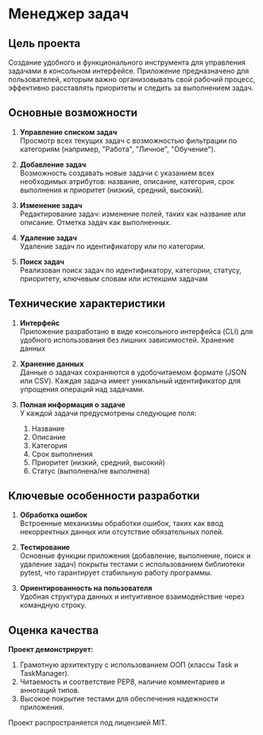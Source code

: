 # Менеджер задач

## Цель проекта
Создание удобного и функционального инструмента для управления задачами в консольном интерфейсе. Приложение предназначено для пользователей, которым важно организовывать свой рабочий процесс, эффективно расставлять приоритеты и следить за выполнением задач.

## Основные возможности

1. **Управление списком задач**<br>
Просмотр всех текущих задач с возможностью фильтрации по категориям (например, "Работа", "Личное", "Обучение").

2. **Добавление задач**<br>
Возможность создавать новые задачи с указанием всех необходимых атрибутов: название, описание, категория, срок выполнения и приоритет (низкий, средний, высокий).

3. **Изменение задач**<br>
Редактирование задач: изменение полей, таких как название или описание.
Отметка задач как выполненных.

4. **Удаление задач**<br>
Удаление задач по идентификатору или по категории.

5. **Поиск задач**<br>
Реализован поиск задач по идентификатору, категории, статусу, приоритету, ключевым словам или истекшим задачам

## Технические характеристики

1. **Интерфейс**<br>
Приложение разработано в виде консольного интерфейса (CLI) для удобного использования без лишних зависимостей.
Хранение данных

2. **Хранение данных**<br>
Данные о задачах сохраняются в удобочитаемом формате (JSON или CSV).
Каждая задача имеет уникальный идентификатор для упрощения операций над задачами.

3. **Полная информация о задаче**<br>
У каждой задачи предусмотрены следующие поля:<br>
    1. Название<br>
    2. Описание<br>
    3. Категория<br>
    4. Срок выполнения<br>
    5. Приоритет (низкий, средний, высокий)<br>
    6. Статус (выполнена/не выполнена)<br>

## Ключевые особенности разработки

1. **Обработка ошибок**<br>
Встроенные механизмы обработки ошибок, таких как ввод некорректных данных или отсутствие обязательных полей.

2. **Тестирование**<br>
Основные функции приложения (добавление, выполнение, поиск и удаление задач) покрыты тестами с использованием библиотеки pytest, что гарантирует стабильную работу программы.

3. **Ориентированность на пользователя**<br>
Удобная структура данных и интуитивное взаимодействие через командную строку.

## Оценка качества
**Проект демонстрирует:**<br>
1. Грамотную архитектуру с использованием ООП (классы Task и TaskManager).
2. Читаемость и соответствие PEP8, наличие комментариев и аннотаций типов.
3. Высокое покрытие тестами для обеспечения надежности приложения.

Проект распространяется под лицензией MIT.